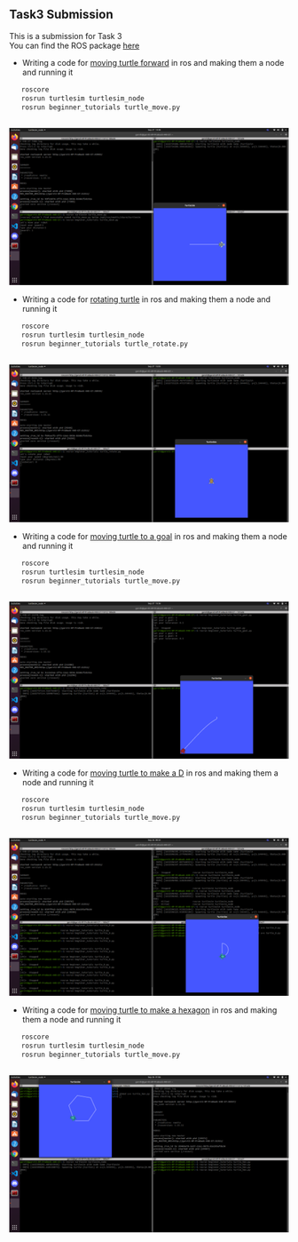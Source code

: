 ## Task3 Submission
This is a submission for Task 3  
You can find the ROS package [here](https://github.com/Garvit-g/Learn-ROS/tree/main/beginner_tutorials)

* Writing a code for [moving turtle forward](https://github.com/Garvit-g/Learn-ROS/blob/main/beginner_tutorials/scripts/turtle_move.py) in ros and making them a node and running it
```
   roscore
   rosrun turtlesim turtlesim_node
   rosrun beginner_tutorials turtle_move.py
   
```  
<img src="https://github.com/Garvit-g/Learn-ROS/blob/main/Data/turtle_move.png">



* Writing a code for [rotating turtle](https://github.com/Garvit-g/Learn-ROS/blob/main/beginner_tutorials/scripts/turtle_rotate.py) in ros and making them a node and running it
```
   roscore
   rosrun turtlesim turtlesim_node
   rosrun beginner_tutorials turtle_rotate.py
   
```  
<img src="https://github.com/Garvit-g/Learn-ROS/blob/main/Data/turtle_rotate.png">

* Writing a code for [moving turtle to a goal](https://github.com/Garvit-g/Learn-ROS/blob/main/beginner_tutorials/scripts/turtle_goal.py) in ros and making them a node and running it
```
   roscore
   rosrun turtlesim turtlesim_node
   rosrun beginner_tutorials turtle_move.py
   
```  
<img src="https://github.com/Garvit-g/Learn-ROS/blob/main/Data/turtle_goal.png">

* Writing a code for [moving turtle to make a D](https://github.com/Garvit-g/Learn-ROS/blob/main/beginner_tutorials/scripts/turtle_D.py) in ros and making them a node and running it
```
   roscore
   rosrun turtlesim turtlesim_node
   rosrun beginner_tutorials turtle_move.py
   
```  
<img src="https://github.com/Garvit-g/Learn-ROS/blob/main/Data/turtle_D.png">

* Writing a code for [moving turtle to make a hexagon](https://github.com/Garvit-g/Learn-ROS/blob/main/beginner_tutorials/scripts/turtle_hex.py) in ros and making them a node and running it
```
   roscore
   rosrun turtlesim turtlesim_node
   rosrun beginner_tutorials turtle_move.py
   
```  
<img src="https://github.com/Garvit-g/Learn-ROS/blob/main/Data/turtle_hex.png">
